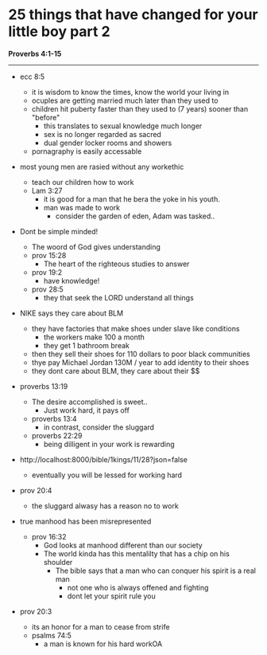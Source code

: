 # 25 things that have changed for your little boy part 2

**Proverbs 4:1-15**

---

- ecc 8:5
  - it is wisdom to know the times, know the world your living in 
  - ocuples are getting married much later than they used to 
  - children hit puberty faster than they used to (7 years) sooner than "before"
    - this translates to sexual knowledge much longer
    - sex is no longer regarded as sacred
    - dual gender locker rooms and showers
  - pornagraphy is easily accessable

- most young men are rasied without any workethic
  - teach our children how to work
  - Lam 3:27
    - it is good for a man that he bera the yoke in his youth.
    - man was made to work
      - consider the garden of eden, Adam was tasked..
      
- Dont be simple minded!
  - The woord of God gives understanding
  - prov 15:28
    - The heart of the righteous studies to answer
   - prov 19:2
     - have knowledge!
  - prov 28:5
    - they that seek the LORD understand all things
    
- NIKE says they care about BLM
  - they have factories that make shoes under slave like conditions
    - the workers make 100 a month
    - they get 1 bathroom break
  - then they sell their shoes for 110 dollars to poor black communities
  - thye pay Michael Jordan 130M / year to add identity to their shoes
  - they dont care about BLM, they care about their $$
  
- proverbs 13:19
  - The desire accomplished is sweet..
    - Just work hard, it pays off
  - proverbs 13:4
    - in contrast, consider the sluggard
  - proverbs 22:29
    - being dilligent in your work is rewarding
    
- http://localhost:8000/bible/1kings/11/28?json=false
  - eventually you will be lessed for working hard
  
- prov 20:4
  - the sluggard alwasy has a reason no to work 

- true manhood has been misrepresented
  - prov 16:32
    - God looks at manhood different than our society
    - The world kinda has this mentalilty that has a chip on his shoulder
      - The bible says that a man who can conquer his spirit is a real man
          - not one who is always offened and fighting
          - dont let your spirit rule you
          

- prov 20:3
  - its an honor for a man to cease from strife
  - psalms 74:5
    - a man is known for his hard workOA
  
